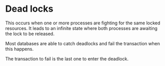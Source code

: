 # Dead locks

This occurs when one or more processes are fighting for the same locked resources. It leads to an infinite state where both processes are awaiting the lock to be released.

Most databases are able to catch deadlocks and fail the transaction when this happens.

The transaction to fail is the last one to enter the deadlock.
